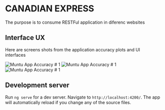 # CANADIAN EXPRESS

The purpose is to consume RESTFul application in diferenc websites

## Interface UX

Here are screens shots from the application accuracy plots and UI interfaces

![ Muntu App Accuracy # 1 ](https://github.com/LINOSNCHENA/Search-for-product-brewers/blob/master/src/assets/page1.png)
![ Muntu App Accuracy # 1 ](https://github.com/LINOSNCHENA/Search-for-product-brewers/blob/master/src/assets/page2.png)
![ Muntu App Accuracy # 1 ](https://github.com/LINOSNCHENA/Search-for-product-brewers/blob/master/src/assets/page3.png)

## Development server

Run `ng serve` for a dev server. Navigate to `http://localhost:4200/`. The app will automatically reload if you change any of the source files.